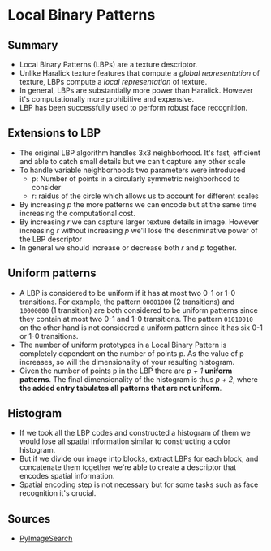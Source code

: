 # Local Binary Patterns
## Summary
* Local Binary Patterns (LBPs) are a texture descriptor.
* Unlike Haralick texture features that compute a _global representation_  of texture, LBPs compute a _local representation_ of texture.
* In general, LBPs are substantially more power than Haralick. However it's computationally more prohibitive and expensive.
* LBP has been successfully used to perform robust face recognition.
## Extensions to LBP
* The original LBP algorithm handles 3x3 neighborhood. It's fast, efficient and able to catch small details but we can't capture any other scale
* To handle variable neighborhoods two parameters were introduced
  * p: Number of points in a circularly symmetric neighborhood to consider
  * r: raidus of the circle which allows us to account for different scales
* By increasing _p_ the more patterns we can encode but at the same time increasing the computational cost.
* By increasing _r_ we can capture larger texture details in image. However increasing _r_ without increasing _p_ we'll lose the descriminative power of the LBP descriptor
* In general we should increase or decrease both _r_ and _p_ together.
## Uniform patterns
* A LBP is considered to be uniform if it has at most two 0-1 or 1-0 transitions. For example, the pattern `00001000` (2 transitions) and `10000000` (1 transition) are both considered to be uniform patterns since they contain at most two 0-1 and 1-0 transitions. The pattern `01010010` on the other hand is not considered a uniform pattern since it has six 0-1 or 1-0 transitions.
* The number of uniform prototypes in a Local Binary Pattern is completely dependent on the number of points p. As the value of p increases, so will the dimensionality of your resulting histogram.
* Given the number of points p in the LBP there are *p + 1* **uniform patterns**. The final dimensionality of the histogram is thus *p + 2*, where **the added entry tabulates all patterns that are not uniform**.
## Histogram
* If we took all the LBP codes and constructed a histogram of them we would lose all spatial information similar to constructing a color histogram.
* But if we divide our image into blocks, extract LBPs for each block, and concatenate them together we're able to create a descriptor that encodes spatial information.
* Spatial encoding step is not necessary but for some tasks such as face recognition it's crucial.
## Sources
* [PyImageSearch](https://pyimagesearch.com/2015/12/07/local-binary-patterns-with-python-opencv/)